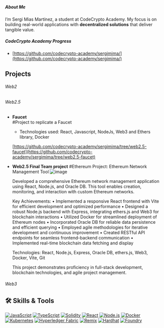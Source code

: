 ##### About Me

I’m Sergi Mias Martínez, a student at CodeCrypto Academy. My focus is on building real-world applications with **decentralized solutions** that deliver tangible value.

##### CodeCrypto Academy Progress
- [https://github.com/codecrypto-academy/sergimima/](https://github.com/codecrypto-academy/sergimima/)
  

## Projects

###### Web2


###### Web2.5 
- **Faucet**  
  #Project to replicate a Faucet
  
  - Technologies used:
  React, Javascript, NodeJs, Web3 and Ethers library, Docker
  
  [https://github.com/codecrypto-academy/sergimima/tree/web2.5-faucet](https://github.com/codecrypto-academy/sergimima/tree/web2.5-faucet)

- **Web2.5 Final Team project**
  #Ethereum Project: Ethereum Network Management Tool
  ![image](https://github.com/user-attachments/assets/2ab8b805-cbed-4ced-9d25-47004eedccd7)

  
  Developed a comprehensive Ethereum network management application using React, Node.js, and Oracle DB. This tool enables creation, monitoring, and interaction with custom Ethereum networks.

  Key Achievements: • Implemented a responsive React frontend with Vite for efficient development and optimized performance • Designed a robust Node.js backend with Express, integrating ethers.js and Web3 for blockchain interactions • Utilized Docker for streamlined deployment of Ethereum nodes • Incorporated Oracle DB for reliable     data persistence and efficient querying • Employed agile methodologies for iterative development and continuous improvement • Created RESTful API endpoints for seamless frontend-backend communication • Implemented real-time blockchain data fetching and display
  
  Technologies: React, Node.js, Express, Oracle DB, ethers.js, Web3, Docker, Vite, Git
  
  This project demonstrates proficiency in full-stack development, blockchain technologies, and agile project management.

###### Web3  


  

## 🛠️ Skills & Tools

[![JavaScript](https://img.shields.io/badge/JavaScript-F7DF1E?style=for-the-badge&logo=javascript&logoColor=black)](https://developer.mozilla.org/en-US/docs/Web/JavaScript) [![TypeScript](https://img.shields.io/badge/TypeScript-3178C6?style=for-the-badge&logo=typescript&logoColor=white)](https://www.typescriptlang.org/) [![Solidity](https://img.shields.io/badge/Solidity-363636?style=for-the-badge&logo=solidity&logoColor=white)](https://docs.soliditylang.org/en/v0.8.11/) [![React](https://img.shields.io/badge/React-61DAFB?style=for-the-badge&logo=react&logoColor=black)](https://reactjs.org/) [![Node.js](https://img.shields.io/badge/Node.js-339933?style=for-the-badge&logo=nodedotjs&logoColor=white)](https://nodejs.org/) [![Docker](https://img.shields.io/badge/Docker-2496ED?style=for-the-badge&logo=docker&logoColor=white)](https://www.docker.com/) [![Kubernetes](https://img.shields.io/badge/Kubernetes-326CE5?style=for-the-badge&logo=kubernetes&logoColor=white)](https://kubernetes.io/) [![Hyperledger Fabric](https://img.shields.io/badge/Hyperledger%20Fabric-2F3134?style=for-the-badge&logo=hyperledger&logoColor=white)](https://www.hyperledger.org/use/fabric) [![Remix](https://img.shields.io/badge/Remix-000000?style=for-the-badge&logo=remix&logoColor=white)](https://remix.ethereum.org/) [![Hardhat](https://img.shields.io/badge/Hardhat-FFF200?style=for-the-badge&logo=hardhat&logoColor=black&logo=https%3A%2F%2Fmiro.medium.com%2Fv2%2F0%2F-B8dzddK9QVUrV5_.png)](https://hardhat.org/) [![Foundry](https://img.shields.io/badge/Foundry-522A5C?style=for-the-badge&logo=foundry&logoColor=white&logo=https%3A%2F%2Favatars.githubusercontent.com%2Fu%2F99892494%3Fs%3D280%26v%3D4)](https://book.getfoundry.sh/)

